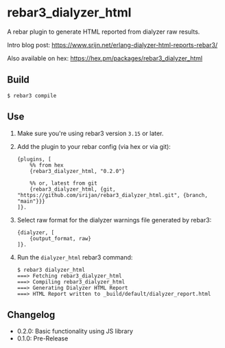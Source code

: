 rebar3_dialyzer_html
=====

A rebar plugin to generate HTML reported from dialyzer raw results.

Intro blog post: https://www.srijn.net/erlang-dialyzer-html-reports-rebar3/

Also available on hex: https://hex.pm/packages/rebar3_dialyzer_html

Build
-----

    $ rebar3 compile

Use
---

1. Make sure you're using rebar3 version `3.15` or later.

2. Add the plugin to your rebar config (via hex or via git):

       {plugins, [
           %% from hex
           {rebar3_dialyzer_html, "0.2.0"}
    
           %% or, latest from git
           {rebar3_dialyzer_html, {git, "https://github.com/srijan/rebar3_dialyzer_html.git", {branch, "main"}}}
       ]}.

3. Select raw format for the dialyzer warnings file generated by rebar3:

       {dialyzer, [
           {output_format, raw}
       ]}.

4. Run the `dialyzer_html` rebar3 command:


       $ rebar3 dialyzer_html
       ===> Fetching rebar3_dialyzer_html
       ===> Compiling rebar3_dialyzer_html
       ===> Generating Dialyzer HTML Report
       ===> HTML Report written to _build/default/dialyzer_report.html

Changelog
---------

- 0.2.0: Basic functionality using JS library
- 0.1.0: Pre-Release
